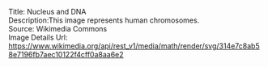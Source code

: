 Title: Nucleus and DNA\
Description:This image represents human chromosomes.\
Source: Wikimedia Commons\
Image Details Url: https://www.wikimedia.org/api/rest_v1/media/math/render/svg/314e7c8ab58e7196fb7aec10122f4cff0a8aa6e2